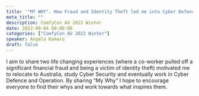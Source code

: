 ```yaml
---
title: '"MY WHY". How Fraud and Identity Theft led me into Cyber Defence and Operation'
meta_title: ""
description: ComfyCon AU 2022 Winter
date: 2022-09-04 00:00:00
categories: ["ComfyCon AU 2022 Winter"]
speaker: Angela Kamaru
draft: false
---
```

I aim to share two life changing experiences (where a co-worker pulled off a significant financial fraud and being a victim of identity theft) motivated me to relocate to Australia, study Cyber Security and eventually work in Cyber Defence and Operation.
By sharing “My Why” I hope to encourage everyone to find their whys and work towards what inspires them.

